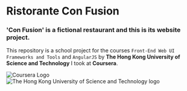 # Ristorante Con Fusion

### 'Con Fusion' is a fictional restaurant and this is its website project.

This repository is a school project for the courses `Front-End Web UI Frameworks and Tools` and `AngularJS` by **The Hong Kong University of Science and Technology** I took at **Coursera**.

![Coursera Logo](http://wwwhere.io/img/thumbs/coursera.jpg)
![The Hong Kong University of Science and Technology logo](http://www.gsom.spbu.ru/images/faculty/hkust.gif)
